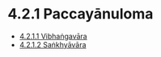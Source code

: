 

# 4.2.1 Paccayānuloma

* [4.2.1.1 Vibhaṅgavāra](4.2.1/4.2.1.1.md)
* [4.2.1.2 Saṅkhyāvāra](4.2.1/4.2.1.2.md)



